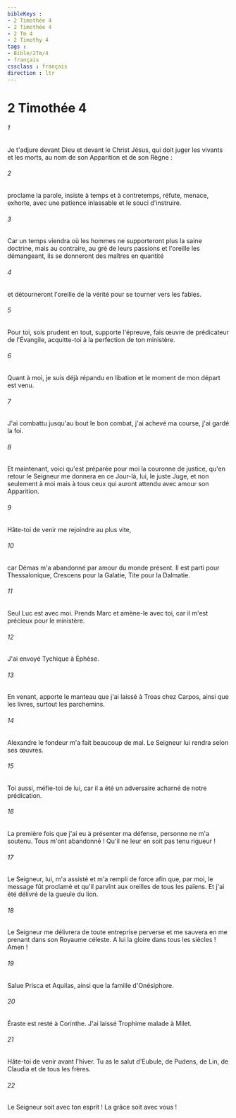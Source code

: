 ```yaml
---
bibleKeys : 
- 2 Timothée 4
- 2 Timothée 4
- 2 Tm 4
- 2 Timothy 4
tags : 
- Bible/2Tm/4
- français
cssclass : français
direction : ltr
---
```


# 2 Timothée 4

###### 1
Je t'adjure devant Dieu et devant le Christ Jésus, qui doit juger les vivants et les morts, au nom de son Apparition et de son Règne : 
###### 2
proclame la parole, insiste à temps et à contretemps, réfute, menace, exhorte, avec une patience inlassable et le souci d'instruire. 
###### 3
Car un temps viendra où les hommes ne supporteront plus la saine doctrine, mais au contraire, au gré de leurs passions et l'oreille les démangeant, ils se donneront des maîtres en quantité 
###### 4
et détourneront l'oreille de la vérité pour se tourner vers les fables. 
###### 5
Pour toi, sois prudent en tout, supporte l'épreuve, fais œuvre de prédicateur de l'Évangile, acquitte-toi à la perfection de ton ministère. 
###### 6
Quant à moi, je suis déjà répandu en libation et le moment de mon départ est venu. 
###### 7
J'ai combattu jusqu'au bout le bon combat, j'ai achevé ma course, j'ai gardé la foi. 
###### 8
Et maintenant, voici qu'est préparée pour moi la couronne de justice, qu'en retour le Seigneur me donnera en ce Jour-là, lui, le juste Juge, et non seulement à moi mais à tous ceux qui auront attendu avec amour son Apparition. 
###### 9
Hâte-toi de venir me rejoindre au plus vite, 
###### 10
car Démas m'a abandonné par amour du monde présent. Il est parti pour Thessalonique, Crescens pour la Galatie, Tite pour la Dalmatie. 
###### 11
Seul Luc est avec moi. Prends Marc et amène-le avec toi, car il m'est précieux pour le ministère. 
###### 12
J'ai envoyé Tychique à Éphèse. 
###### 13
En venant, apporte le manteau que j'ai laissé à Troas chez Carpos, ainsi que les livres, surtout les parchemins. 
###### 14
Alexandre le fondeur m'a fait beaucoup de mal. Le Seigneur lui rendra selon ses œuvres. 
###### 15
Toi aussi, méfie-toi de lui, car il a été un adversaire acharné de notre prédication. 
###### 16
La première fois que j'ai eu à présenter ma défense, personne ne m'a soutenu. Tous m'ont abandonné ! Qu'il ne leur en soit pas tenu rigueur ! 
###### 17
Le Seigneur, lui, m'a assisté et m'a rempli de force afin que, par moi, le message fût proclamé et qu'il parvînt aux oreilles de tous les païens. Et j'ai été délivré de la gueule du lion. 
###### 18
Le Seigneur me délivrera de toute entreprise perverse et me sauvera en me prenant dans son Royaume céleste. A lui la gloire dans tous les siècles ! Amen ! 
###### 19
Salue Prisca et Aquilas, ainsi que la famille d'Onésiphore. 
###### 20
Éraste est resté à Corinthe. J'ai laissé Trophime malade à Milet. 
###### 21
Hâte-toi de venir avant l'hiver. Tu as le salut d'Eubule, de Pudens, de Lin, de Claudia et de tous les frères. 
###### 22
Le Seigneur soit avec ton esprit ! La grâce soit avec vous ! 
